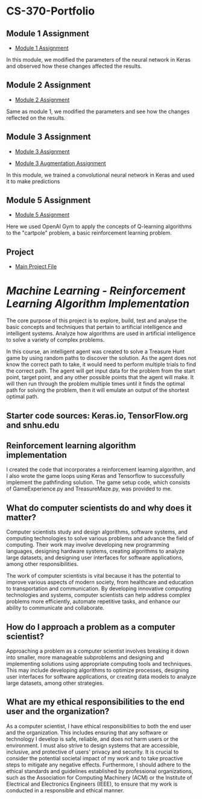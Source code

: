 # CS-370-Portfolio

## Module 1 Assignment
- [Module 1 Assignment](Module-1-Assignment/Uzoho_Kennedy_Assignment1.ipynb)

In this module, we modified the parameters of the neural network in Keras and observed how these changes affected the results.

## Module 2 Assignment
- [Module 2 Assignment](Module-2-Assignment/Uzoho_Kennedy_Assignment2.ipynb)

Same as module 1, we modified the parameters and see how the changes reflected on the results.

## Module 3 Assignment
- [Module 3 Assignment](Module-3-Assignment/Uzoho_Kennedy_Assignment3.ipynb)

- [Module 3 Augmentation Assignment ](Module-3-Assignment/Uzoho_Kennedy_Assignment3-1_Augmentation.ipynb)

In this module, we trained a convolutional neural network in Keras and used it to make predictions

## Module 5 Assignment
- [Module 5 Assignment](Module-5-Assignment/Uzoho_Kennedy_Assignment5.ipynb)

Here we used OpenAI Gym to apply the concepts of Q-learning algorithms to the "cartpole" problem, a basic reinforcement learning problem.

## Project 
- [Main Project File](Project/Uzoho_Kennedy_ProjectTwo.ipynb)


# _Machine Learning - Reinforcement Learning Algorithm Implementation_

The core purpose of this project is to explore, build, test and analyse the basic concepts and techniques that pertain to artificial intelligence and intelligent systems.
Analyze how algorithms are used in artificial intelligence to solve a variety of complex problems.

In this course, an intelligent agent was created to solve a Treasure Hunt game by using random paths to discover the solution. As the agent does not know the correct path to take, it would need to perform multiple trials to find the correct path. The agent will get input data for the problem from the start point, target point, and any other possible points that the agent will make. It will then run through the problem multiple times until it finds the optimal path for solving the problem, then it will emulate an output of the shortest optimal path.

## Starter code sources: Keras.io, TensorFlow.org and snhu.edu

## Reinforcement learning algorithm implementation
I created the code that incorporates a reinforcement learning algorithm, and I also wrote the game loops using Keras and Tensorflow to successfully implement the pathfinding solution. The game setup code, which consists of GameExperience.py and TreasureMaze.py, was provided to me.

## What do computer scientists do and why does it matter?
Computer scientists study and design algorithms, software systems, and computing technologies to solve various problems and advance the field of computing. Their work may involve developing new programming languages, designing hardware systems, creating algorithms to analyze large datasets, and designing user interfaces for software applications, among other responsibilities.

The work of computer scientists is vital because it has the potential to improve various aspects of modern society, from healthcare and education to transportation and communication. By developing innovative computing technologies and systems, computer scientists can help address complex problems more efficiently, automate repetitive tasks, and enhance our ability to communicate and collaborate.

## How do I approach a problem as a computer scientist?
Approaching a problem as a computer scientist involves breaking it down into smaller, more manageable subproblems and designing and implementing solutions using appropriate computing tools and techniques. This may include developing algorithms to optimize processes, designing user interfaces for software applications, or creating data models to analyze large datasets, among other strategies.


## What are my ethical responsibilities to the end user and the organization?
As a computer scientist, I have ethical responsibilities to both the end user and the organization. This includes ensuring that any software or technology I develop is safe, reliable, and does not harm users or the environment. I must also strive to design systems that are accessible, inclusive, and protective of users' privacy and security. It is crucial to consider the potential societal impact of my work and to take proactive steps to mitigate any negative effects. Furthermore, I should adhere to the ethical standards and guidelines established by professional organizations, such as the Association for Computing Machinery (ACM) or the Institute of Electrical and Electronics Engineers (IEEE), to ensure that my work is conducted in a responsible and ethical manner.
